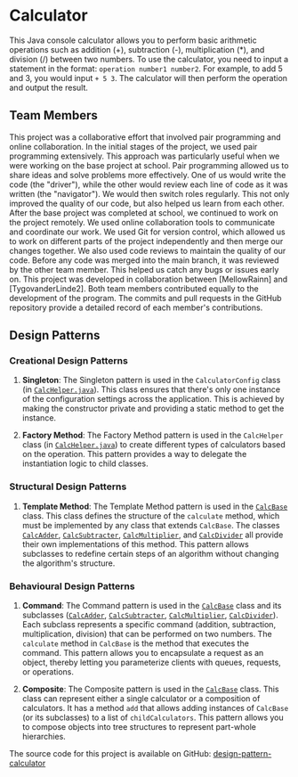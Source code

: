 # Calculator

This Java console calculator allows you to perform basic arithmetic operations such as addition (+), subtraction (-), multiplication (*), and division (/) between two numbers. 
To use the calculator, you need to input a statement in the format: `operation number1 number2`. For example, to add 5 and 3, you would input `+ 5 3`. The calculator will then perform the operation and output the result.

## Team Members
This project was a collaborative effort that involved pair programming and online collaboration.
In the initial stages of the project, we used pair programming extensively. This approach was particularly useful when we were working on the base project at school. Pair programming allowed us to share ideas and solve problems more effectively. One of us would write the code (the "driver"), while the other would review each line of code as it was written (the "navigator"). We would then switch roles regularly. This not only improved the quality of our code, but also helped us learn from each other.
After the base project was completed at school, we continued to work on the project remotely. We used online collaboration tools to communicate and coordinate our work. We used Git for version control, which allowed us to work on different parts of the project independently and then merge our changes together. We also used code reviews to maintain the quality of our code. Before any code was merged into the main branch, it was reviewed by the other team member. This helped us catch any bugs or issues early on.
This project was developed in collaboration between [MellowRainn] and [TygovanderLinde2]. Both team members contributed equally to the development of the program. The commits and pull requests in the GitHub repository provide a detailed record of each member's contributions.

## Design Patterns

### Creational Design Patterns

1. **Singleton**: The Singleton pattern is used in the `CalculatorConfig` class (in [`CalcHelper.java`](src/Calculator/CalcHelper.java)). This class ensures that there's only one instance of the configuration settings across the application. This is achieved by making the constructor private and providing a static method to get the instance.

2. **Factory Method**: The Factory Method pattern is used in the `CalcHelper` class (in [`CalcHelper.java`](src/Calculator/CalcHelper.java)) to create different types of calculators based on the operation. This pattern provides a way to delegate the instantiation logic to child classes.

### Structural Design Patterns

1. **Template Method**: The Template Method pattern is used in the [`CalcBase`](src/Calculator/CalcBase.java) class. This class defines the structure of the `calculate` method, which must be implemented by any class that extends `CalcBase`. The classes [`CalcAdder`](src/Calculator/CalcAdder.java), [`CalcSubtracter`](src/Calculator/CalcSubtracter.java), [`CalcMultiplier`](src/Calculator/CalcMultiplier.java), and [`CalcDivider`](src/Calculator/CalcDivider.java) all provide their own implementations of this method. This pattern allows subclasses to redefine certain steps of an algorithm without changing the algorithm's structure.

### Behavioural Design Patterns

1. **Command**: The Command pattern is used in the [`CalcBase`](src/Calculator/CalcBase.java) class and its subclasses ([`CalcAdder`](src/Calculator/CalcAdder.java), [`CalcSubtracter`](src/Calculator/CalcSubtracter.java), [`CalcMultiplier`](src/Calculator/CalcMultiplier.java), [`CalcDivider`](src/Calculator/CalcDivider.java)). Each subclass represents a specific command (addition, subtraction, multiplication, division) that can be performed on two numbers. The `calculate` method in `CalcBase` is the method that executes the command. This pattern allows you to encapsulate a request as an object, thereby letting you parameterize clients with queues, requests, or operations.

2. **Composite**: The Composite pattern is used in the [`CalcBase`](src/Calculator/CalcBase.java) class. This class can represent either a single calculator or a composition of calculators. It has a method `add` that allows adding instances of `CalcBase` (or its subclasses) to a list of `childCalculators`. This pattern allows you to compose objects into tree structures to represent part-whole hierarchies.

The source code for this project is available on GitHub: [design-pattern-calculator](https://github.com/MellowRainn/design-pattern-calculator)